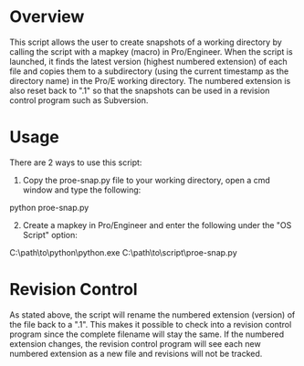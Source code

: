 Overview
=========
This script allows the user to create snapshots of a working directory by calling the script with a mapkey (macro) in Pro/Engineer. When the script is launched, it finds the latest version (highest numbered extension) of each file and copies them to a subdirectory (using the current timestamp as the directory name) in the Pro/E working directory. The numbered extension is also reset back to ".1" so that the snapshots can be used in a revision control program such as Subversion.

Usage
====
There are 2 ways to use this script:

1. Copy the proe-snap.py file to your working directory, open a cmd window and type the following:

python proe-snap.py

2. Create a mapkey in Pro/Engineer and enter the following under the "OS Script" option:

C:\path\to\python\python.exe C:\path\to\script\proe-snap.py

Revision Control
===============
As stated above, the script will rename the numbered extension (version) of the file back to a ".1". This makes it possible to check into a revision control program since the complete filename will stay the same. If the numbered extension changes, the revision control program will see each new numbered extension as a new file and revisions will not be tracked.
